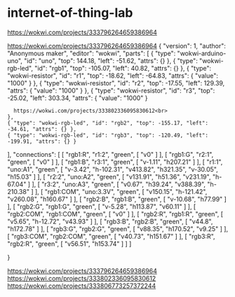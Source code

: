 # internet-of-thing-lab

https://wokwi.com/projects/333796264659386964










































https://wokwi.com/projects/333796264659386964    {
  "version": 1,
  "author": "Anonymous maker",
  "editor": "wokwi",
  "parts": [
    { "type": "wokwi-arduino-uno", "id": "uno", "top": 144.18, "left": -51.62, "attrs": {} },
    { "type": "wokwi-rgb-led", "id": "rgb1", "top": -105.07, "left": 40.82, "attrs": {} },
    {
      "type": "wokwi-resistor",
      "id": "r1",
      "top": -18.62,
      "left": -64.83,
      "attrs": { "value": "1000" }
    },
    {
      "type": "wokwi-resistor",
      "id": "r2",
      "top": -17.55,
      "left": 129.39,
      "attrs": { "value": "1000" }
    },
    {
      "type": "wokwi-resistor",
      "id": "r3",
      "top": -25.02,
      "left": 303.34,
      "attrs": { "value": "1000" }
      
      
      
      
      https://wokwi.com/projects/333802336095830612<br>
    },
    { "type": "wokwi-rgb-led", "id": "rgb2", "top": -155.17, "left": -34.61, "attrs": {} },
    { "type": "wokwi-rgb-led", "id": "rgb3", "top": -120.49, "left": -199.91, "attrs": {} }
  ],
  "connections": [
    [ "rgb1:R", "r1:2", "green", [ "v0" ] ],
    [ "rgb1:G", "r2:1", "green", [ "v0" ] ],
    [ "rgb1:B", "r3:1", "green", [ "v-1.11", "h207.21" ] ],
    [
      "r1:1",
      "uno:A1",
      "green",
      [ "v-3.42", "h-102.31", "v413.82", "h321.35", "v-30.05", "h15.03" ]
    ],
    [ "r2:2", "uno:A2", "green", [ "v131.91", "h51.36", "v231.19", "h-67.04" ] ],
    [ "r3:2", "uno:A3", "green", [ "v0.67", "h39.24", "v388.39", "h-210.38" ] ],
    [ "rgb1:COM", "uno:3.3V", "green", [ "v150.15", "h-121.42", "v260.08", "h160.67" ] ],
    [ "rgb2:B", "rgb1:B", "green", [ "v-10.68", "h77.99" ] ],
    [ "rgb2:G", "rgb1:G", "green", [ "v-5.28", "h113.87", "v60.11" ] ],
    [ "rgb2:COM", "rgb1:COM", "green", [ "v0" ] ],
    [ "rgb2:R", "rgb1:R", "green", [ "v5.65", "h-12.72", "v43.93" ] ],
    [ "rgb3:B", "rgb2:B", "green", [ "v44.8", "h172.78" ] ],
    [ "rgb3:G", "rgb2:G", "green", [ "v88.35", "h170.52", "v9.25" ] ],
    [ "rgb3:COM", "rgb2:COM", "green", [ "v40.73", "h151.67" ] ],
    [ "rgb3:R", "rgb2:R", "green", [ "v56.51", "h153.74" ] ]
  ]
  
}



https://wokwi.com/projects/333796264659386964<br>
https://wokwi.com/projects/333802336095830612<br>
https://wokwi.com/projects/333806773257372244
